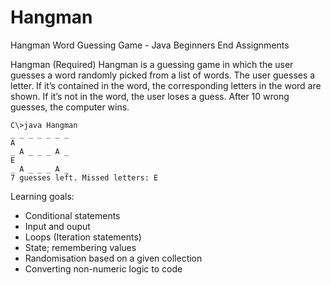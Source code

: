 # Hangman
Hangman Word Guessing Game - Java Beginners End Assignments

Hangman (Required)
Hangman is a guessing game in which the user guesses a word randomly picked from a list of words. The user guesses a letter. If it’s contained in the word, the corresponding letters in the word are shown. If it’s not in the word, the user loses a guess. After 10 wrong guesses, the computer wins.

```
C\>java Hangman
_ _ _ _ _ _ _
A
_ A _ _ _ A _
E
_ A _ _ _ A _
7 guesses left. Missed letters: E
```

Learning goals:
- Conditional statements
- Input and ouput
- Loops (Iteration statements)
- State; remembering values
- Randomisation based on a given collection
- Converting non-numeric logic to code
